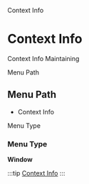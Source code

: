
Context Info
# Context Info


Context Info Maintaining

Menu Path
## Menu Path



- Context Info

Menu Type
### Menu Type

**Window**


:::tip
[Context Info](functional-guide/window/window-context-info.md)
:::